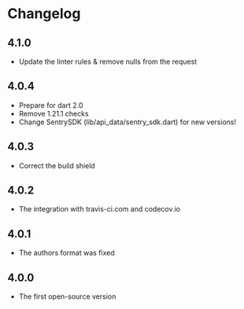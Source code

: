 # Changelog

## 4.1.0
- Update the linter rules & remove nulls from the request

## 4.0.4
- Prepare for dart 2.0
- Remove 1.21.1 checks
- Change SentrySDK (lib/api_data/sentry_sdk.dart) for new versions!

## 4.0.3
- Correct the build shield

## 4.0.2
- The integration with travis-ci.com and codecov.io

## 4.0.1
- The authors format was fixed

## 4.0.0
- The first open-source version
